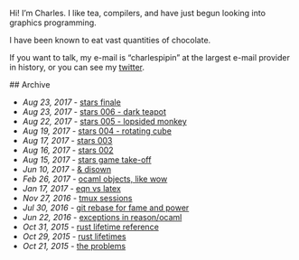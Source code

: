 
Hi! I’m Charles. I like tea, compilers, and have just begun looking into graphics programming.

I have been known to eat vast quantities of chocolate.

If you want to talk, my e-mail is “charlespipin” at the largest e-mail provider in history, or you can see my [twitter](https://twitter.com/charlesetc).


<div class='table-of-contents'>
## Archive

* _Aug 23, 2017_ - [stars finale](stars-game-7.html)
* _Aug 23, 2017_ - [stars 006 - dark teapot](stars-game-6.html)
* _Aug 22, 2017_ - [stars 005 - lopsided monkey](stars-game-5.html)
* _Aug 19, 2017_ - [stars 004 - rotating cube](stars-game-4.html)
* _Aug 17, 2017_ - [stars 003](stars-game-3.html)
* _Aug 16, 2017_ - [stars 002](stars-game-2.html)
* _Aug 15, 2017_ - [stars game take-off](stars-game-1.html)
* _Jun 10, 2017_ - [& disown](disown.html)
* _Feb 26, 2017_ - [ocaml objects, like wow](ocaml-objects.html)
* _Jan 17, 2017_ - [eqn vs latex](eqn-and-groff.html)
* _Nov 27, 2016_ - [tmux sessions](tmux-sessions.html)
* _Jul 30, 2016_ - [git rebase for fame and power](rebase-for-fame.html)
* _Jun 22, 2016_ - [exceptions in reason/ocaml](exceptions-in-ocaml.html)
* _Oct 31, 2015_ - [rust lifetime reference](lifetime-reference.html)
* _Oct 29, 2015_ - [rust lifetimes](rust-lifetimes.html)
* _Oct 21, 2015_ - [the problems](the-problems.html)
</div>
